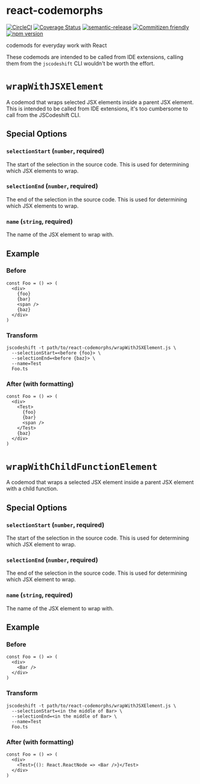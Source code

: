 # react-codemorphs

[![CircleCI](https://circleci.com/gh/jedwards1211/react-codemorphs.svg?style=svg)](https://circleci.com/gh/jedwards1211/react-codemorphs)
[![Coverage Status](https://codecov.io/gh/jedwards1211/react-codemorphs/branch/master/graph/badge.svg)](https://codecov.io/gh/jedwards1211/react-codemorphs)
[![semantic-release](https://img.shields.io/badge/%20%20%F0%9F%93%A6%F0%9F%9A%80-semantic--release-e10079.svg)](https://github.com/semantic-release/semantic-release)
[![Commitizen friendly](https://img.shields.io/badge/commitizen-friendly-brightgreen.svg)](http://commitizen.github.io/cz-cli/)
[![npm version](https://badge.fury.io/js/react-codemorphs.svg)](https://badge.fury.io/js/react-codemorphs)

codemods for everyday work with React

These codemods are intended to be called from IDE extensions, calling them
from the `jscodeshift` CLI wouldn't be worth the effort.

# `wrapWithJSXElement`

A codemod that wraps selected JSX elements inside a parent JSX element.
This is intended to be called from IDE extensions, it's too cumbersome to call
from the JSCodeshift CLI.

## Special Options

### `selectionStart` (`number`, **required**)

The start of the selection in the source code. This is used for determining which JSX elements to wrap.

### `selectionEnd` (`number`, **required**)

The end of the selection in the source code. This is used for determining which JSX elements to wrap.

### `name` (`string`, **required**)

The name of the JSX element to wrap with.

## Example

### Before

```tsx
const Foo = () => (
  <div>
    {foo}
    {bar}
    <span />
    {baz}
  </div>
)
```

### Transform

```
jscodeshift -t path/to/react-codemorphs/wrapWithJSXElement.js \
  --selectionStart=<before {foo}> \
  --selectionEnd=<before {baz}> \
  --name=Test
  Foo.ts
```

### After (with formatting)

```tsx
const Foo = () => (
  <div>
    <Test>
      {foo}
      {bar}
      <span />
    </Test>
    {baz}
  </div>
)
```

# `wrapWithChildFunctionElement`

A codemod that wraps a selected JSX element inside a parent JSX element with a child function.

## Special Options

### `selectionStart` (`number`, **required**)

The start of the selection in the source code. This is used for determining which JSX element to wrap.

### `selectionEnd` (`number`, **required**)

The end of the selection in the source code. This is used for determining which JSX element to wrap.

### `name` (`string`, **required**)

The name of the JSX element to wrap with.

## Example

### Before

```tsx
const Foo = () => (
  <div>
    <Bar />
  </div>
)
```

### Transform

```
jscodeshift -t path/to/react-codemorphs/wrapWithJSXElement.js \
  --selectionStart=<in the middle of Bar> \
  --selectionEnd=<in the middle of Bar> \
  --name=Test
  Foo.ts
```

### After (with formatting)

```tsx
const Foo = () => (
  <div>
    <Test>{(): React.ReactNode => <Bar />}</Test>
  </div>
)
```
